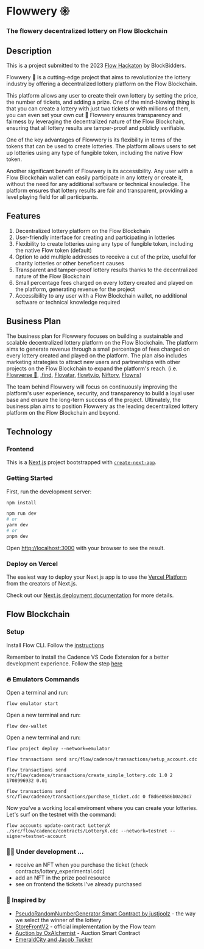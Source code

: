 # Flowwery 𑁍
### The flowery decentralized lottery on Flow Blockchain ###

## Description

This is a project submitted to the 2023 [Flow Hackaton](https://hackathon.flow.com/) by BlockBidders.

Flowwery 🌺 is a cutting-edge project that aims to revolutionize the lottery industry by offering a decentralized lottery platform on the Flow Blockchain. 

This platform allows any user to create their own lottery by setting the price, the number of tickets, and adding a prize. 
One of the mind-blowing thing is that you can create a lottery with just two tickets or with millions of them, you can even set your own cut 🤯 
Flowwery ensures transparency and fairness by leveraging the decentralized nature of the Flow Blockchain, ensuring that all lottery results are tamper-proof and publicly verifiable.

One of the key advantages of Flowwery is its flexibility in terms of the tokens that can be used to create lotteries. The platform allows users to set up lotteries using any type of fungible token, including the native Flow token.

Another significant benefit of Flowwery is its accessibility. Any user with a Flow Blockchain wallet can easily participate in any lottery or create it, without the need for any additional software or technical knowledge. The platform ensures that lottery results are fair and transparent, providing a level playing field for all participants.


## Features

1. Decentralized lottery platform on the Flow Blockchain
2. User-friendly interface for creating and participating in lotteries
3. Flexibility to create lotteries using any type of fungible token, including the native Flow token (default)
4. Option to add multiple addresses to receive a cut of the prize, useful for charity lotteries or other beneficent causes
5. Transparent and tamper-proof lottery results thanks to the decentralized nature of the Flow Blockchain
6. Small percentage fees charged on every lottery created and played on the platform, generating revenue for the project
7. Accessibility to any user with a Flow Blockchain wallet, no additional software or technical knowledge required


## Business Plan

The business plan for Flowwery focuses on building a sustainable and scalable decentralized lottery platform on the Flow Blockchain. The platform aims to generate revenue through a small percentage of fees charged on every lottery created and played on the platform. The plan also includes marketing strategies to attract new users and partnerships with other projects on the Flow Blockchain to expand the platform's reach. 
(i.e. [Flowverse 🌊](https://www.socknft.com/), [.find](https://find.xyz/), [Flovatar](https://flovatar.com), [flowty.io](https://docs.flowty.io), [Niftory](https://docs.niftory.com/home/), [Flowns](https://docs.flowns.org/))

The team behind Flowwery will focus on continuously improving the platform's user experience, security, and transparency to build a loyal user base and ensure the long-term success of the project. Ultimately, the business plan aims to position Flowwery as the leading decentralized lottery platform on the Flow Blockchain and beyond.


## Technology

### Frontend

This is a [Next.js](https://nextjs.org/) project bootstrapped with [`create-next-app`](https://github.com/vercel/next.js/tree/canary/packages/create-next-app).

### Getting Started

First, run the development server:

```bash
npm install

npm run dev
# or
yarn dev
# or
pnpm dev
```

Open [http://localhost:3000](http://localhost:3000) with your browser to see the result.


### Deploy on Vercel

The easiest way to deploy your Next.js app is to use the [Vercel Platform](https://vercel.com/new?utm_medium=default-template&filter=next.js&utm_source=create-next-app&utm_campaign=create-next-app-readme) from the creators of Next.js.

Check out our [Next.js deployment documentation](https://nextjs.org/docs/deployment) for more details.



## Flow Blockchain

### Setup
Install Flow CLI. Follow the [instructions](https://developers.flow.com/tools/flow-cli/install)

Remember to install the Cadence VS Code Extension for a better development experience. Follow the step [here](https://developers.flow.com/tools/vscode-extension/index)


### 🔥 Emulators Commands
Open a terminal and run:
```
flow emulator start
```

Open a new terminal and run:
```
flow dev-wallet
```

Open a new terminal and run:
```
flow project deploy --network=emulator

flow transactions send src/flow/cadence/transactions/setup_account.cdc

flow transactions send src/flow/cadence/transactions/create_simple_lottery.cdc 1.0 2 1708996932 0.01

flow transactions send src/flow/cadence/transactions/purchase_ticket.cdc 0 f8d6e0586b0a20c7      
```

Now you've a working local enviroment where you can create your lotteries.
Let's surf on the testnet with the command:
```
flow accounts update-contract LotteryX ./src/flow/cadence/contracts/LotteryX.cdc --network=testnet --signer=testnet-account
```


### 👨‍💻 Under development ...

- receive an NFT when you purchase the ticket (check contracts/lottery_experimental.cdc)
- add an NFT in the prize pool resource
- see on frontend the tickets I've already purchased


### 🙏 Inspired by

- [PseudoRandomNumberGenerator Smart Contract by justjoolz](https://github.com/justjoolz/PRNG/) - the way we select the winner of the lottery
- [StoreFrontV2](https://github.com/onflow/nft-storefront) - official implementation by the Flow team
- [Auction by OxAlchemist](https://github.com/0xAlchemist/flow-auction/blob/master/contracts/Auction.cdc) - Auction Smart Contract
- [EmeraldCity and Jacob Tucker](https://www.ecdao.org/)